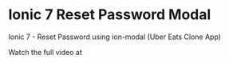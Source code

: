 # Ionic 7 Reset Password Modal
 Ionic 7 - Reset Password using ion-modal (Uber Eats Clone App)
 
 Watch the full video at 

